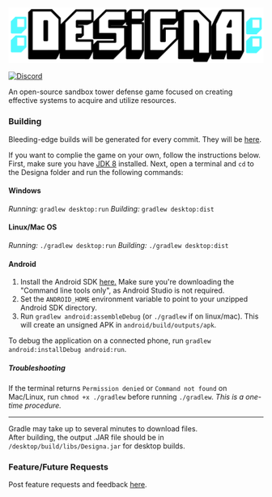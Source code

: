 ![logo](web/logo.png)

[![Discord](https://img.shields.io/discord/766121641247375371.svg)](https://discord.gg/ZKfy8P7)

An open-source sandbox tower defense game focused on creating effective systems to acquire and utilize resources.

### Building

Bleeding-edge builds will be generated for every commit. They will be [here](https://github.com/iwilkey/Designa/releases).

If you want to complie the game on your own, follow the instructions below.
First, make sure you have [JDK 8](https://adoptopenjdk.net/) installed. 
Next, open a terminal and `cd` to the Designa folder and run the following commands:

#### Windows

_Running:_ `gradlew desktop:run`
_Building:_ `gradlew desktop:dist`

#### Linux/Mac OS

_Running:_ `./gradlew desktop:run`
_Building:_ `./gradlew desktop:dist`

#### Android

1. Install the Android SDK [here.](https://developer.android.com/studio#downloads) Make sure you're downloading the "Command line tools only", as Android Studio is not required.
2. Set the `ANDROID_HOME` environment variable to point to your unzipped Android SDK directory.
3. Run `gradlew android:assembleDebug` (or `./gradlew` if on linux/mac). This will create an unsigned APK in `android/build/outputs/apk`.

To debug the application on a connected phone, run `gradlew android:installDebug android:run`.

##### Troubleshooting

If the terminal returns `Permission denied` or `Command not found` on Mac/Linux, run `chmod +x ./gradlew` before running `./gradlew`. *This is a one-time procedure.*

---

Gradle may take up to several minutes to download files. <br>
After building, the output .JAR file should be in `/desktop/build/libs/Designa.jar` for desktop builds.


### Feature/Future Requests

Post feature requests and feedback [here](https://github.com/iwilkey/Designa).
